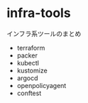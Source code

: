 # infra-tools

インフラ系ツールのまとめ

* terraform
* packer
* kubectl
* kustomize
* argocd
* openpolicyagent
* conftest
